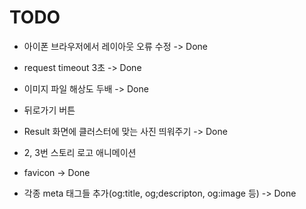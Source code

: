 # TODO

- 아이폰 브라우저에서 레이아웃 오류 수정 -> Done

- request timeout 3초 -> Done

- 이미지 파일 해상도 두배 -> Done

- 뒤로가기 버튼

- Result 화면에 클러스터에 맞는 사진 띄워주기 -> Done

- 2, 3번 스토리 로고 애니메이션

- favicon -> Done

- 각종 meta 태그들 추가(og:title, og;descripton, og:image 등) -> Done
